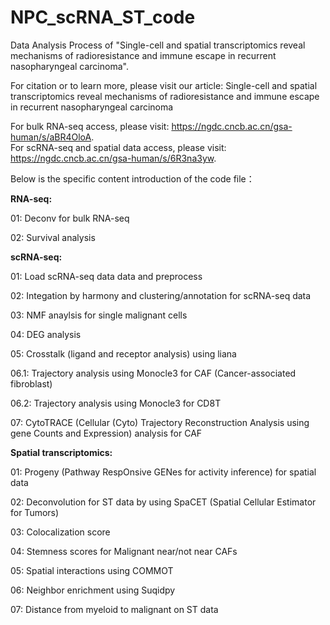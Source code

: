 # NPC_scRNA_ST_code
Data Analysis Process of "Single-cell and spatial transcriptomics reveal mechanisms of radioresistance and immune escape in recurrent nasopharyngeal carcinoma".

For citation or to learn more, please visit our article: Single-cell and spatial transcriptomics reveal mechanisms of radioresistance and immune escape in recurrent nasopharyngeal carcinoma

For bulk RNA-seq access, please visit: https://ngdc.cncb.ac.cn/gsa-human/s/aBR4OloA. <br>
For scRNA-seq and spatial data access, please visit: https://ngdc.cncb.ac.cn/gsa-human/s/6R3na3yw. <br>

Below is the specific content introduction of the code file：

**RNA-seq:**

01: Deconv for bulk RNA-seq

02: Survival analysis

**scRNA-seq:**

01: Load scRNA-seq data data and preprocess

02: Integation by harmony and clustering/annotation for scRNA-seq data

03: NMF anaylsis for single malignant cells

04: DEG analysis

05: Crosstalk (ligand and receptor analysis) using liana

06.1: Trajectory analysis using Monocle3 for CAF (Cancer-associated fibroblast)

06.2: Trajectory analysis using Monocle3 for CD8T

07: CytoTRACE (Cellular (Cyto) Trajectory Reconstruction Analysis using gene Counts and Expression) analysis for CAF

**Spatial transcriptomics:**

01: Progeny (Pathway RespOnsive GENes for activity inference) for spatial data

02: Deconvolution for ST data by using SpaCET (Spatial Cellular Estimator for Tumors)

03: Colocalization score

04: Stemness scores for Malignant near/not near CAFs

05: Spatial interactions using COMMOT

06: Neighbor enrichment using Suqidpy

07: Distance from myeloid to malignant on ST data
